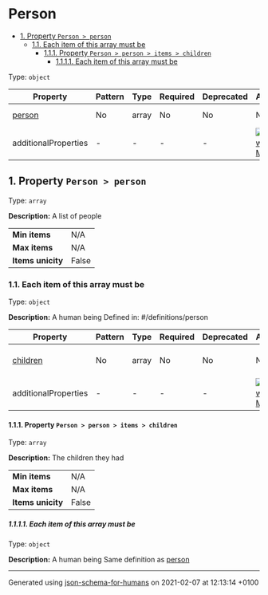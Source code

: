 # Person

- [1. Property `Person > person`](#person)
  - [1.1. Each item of this array must be](#autogenerated_heading_2)
    - [1.1.1. Property `Person > person > items > children`](#person_items_children)
      - [1.1.1.1. Each item of this array must be](#autogenerated_heading_3)

Type: `object`

| Property | Pattern | Type | Required | Deprecated | Additional | Description |
| -------- | ------- | ---- | -------- | ---------- | ---------- | ----------- |
| [person](#person)|No|array|No|No| No|A list of people|
  | additionalProperties | - | - | - | - |  [![made-with-Markdown](https://img.shields.io/badge/Any%20type-allowed-green)](# "Additional Properties of any type are allowed.") | - |

## <a name="person"></a>1. Property `Person > person`

Type: `array`

**Description:** A list of people

<table>
 	<tr>
    <td><b>Min items</b></td>
    <td>N/A</td>
 	</tr>
	<tr>
    <td><b>Max items</b></td>
    <td>N/A</td>
	</tr>
	<tr>
    <td><b>Items unicity</b></td>
    <td>False</td>
 	</tr>
</table>

### <a name="autogenerated_heading_2"></a>1.1. Each item of this array must be

Type: `object`

**Description:** A human being
Defined in: #/definitions/person

| Property | Pattern | Type | Required | Deprecated | Additional | Description |
| -------- | ------- | ---- | -------- | ---------- | ---------- | ----------- |
| [children](#person_items_children)|No|array|No|No| No|The children they had|
  | additionalProperties | - | - | - | - |  [![made-with-Markdown](https://img.shields.io/badge/Any%20type-allowed-green)](# "Additional Properties of any type are allowed.") | - |

#### <a name="person_items_children"></a>1.1.1. Property `Person > person > items > children`

Type: `array`

**Description:** The children they had

<table>
 	<tr>
    <td><b>Min items</b></td>
    <td>N/A</td>
 	</tr>
	<tr>
    <td><b>Max items</b></td>
    <td>N/A</td>
	</tr>
	<tr>
    <td><b>Items unicity</b></td>
    <td>False</td>
 	</tr>
</table>

##### <a name="autogenerated_heading_3"></a>1.1.1.1. Each item of this array must be

Type: `object`

**Description:** A human being
Same definition as [person](#person_items)

----------------------------------------------------------------------------------------------------------------------------
Generated using [json-schema-for-humans](https://github.com/coveooss/json-schema-for-humans) on 2021-02-07 at 12:13:14 +0100